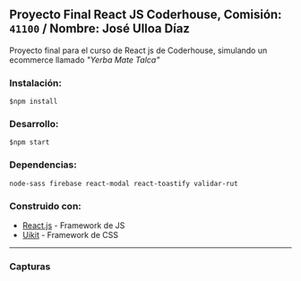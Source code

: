 ## Proyecto Final React JS Coderhouse,  Comisión: `41100` / Nombre: José Ulloa Díaz
Proyecto final para el curso de React js de Coderhouse, simulando un ecommerce llamado _"Yerba Mate Talca"_
### Instalación:
`$npm install`
### Desarrollo:
`$npm start`

### Dependencias:
`node-sass firebase react-modal react-toastify validar-rut`

### Construido con:
- [React.js](https://es.reactjs.org/) - Framework de JS
- [Uikit](https://getuikit.com/docs/introduction) - Framework de CSS
___
### Capturas
